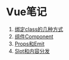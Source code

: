 #   Vue笔记
<ol>
  <li><a href="https://cgl-dong.github.io/Vue/bind-class.html">绑定class的几种方式</a></li>
  <li><a href="https://cgl-dong.github.io/Vue/Component组件.html">组件Component</a></li>
  <li><a href="https://cgl-dong.github.io/Vue/Props-Emit.html">Props和Emit</a></li>
  <li><a href="https://cgl-dong.github.io/Vue/lot.html">Slot和内容分发</a></li>
  <ol>
